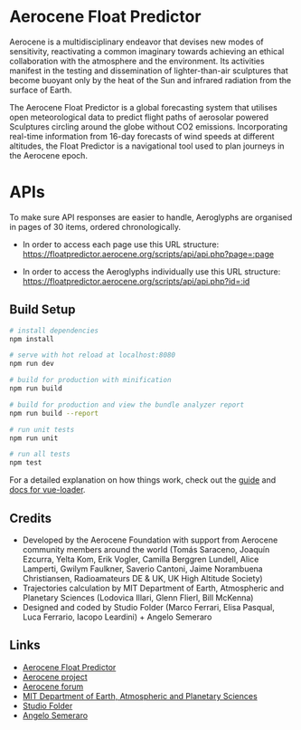 # Aerocene Float Predictor

Aerocene is a multidisciplinary endeavor that devises new modes of sensitivity, reactivating a common imaginary towards achieving an ethical collaboration with the atmosphere and the environment. Its activities manifest in the testing and dissemination of lighter-than-air sculptures that become buoyant only by the heat of the Sun and infrared radiation from the surface of Earth. 

The Aerocene Float Predictor is a global forecasting system that utilises open meteorological data to predict flight paths of aerosolar powered Sculptures circling around the globe without CO2 emissions. Incorporating real-time information from 16-day forecasts of wind speeds at different altitudes, the Float Predictor is a navigational tool used to plan journeys in the Aerocene epoch.

# APIs

To make sure API responses are easier to handle, Aeroglyphs are organised in pages of 30 items, ordered chronologically.
- In order to access each page use this URL structure:
https://floatpredictor.aerocene.org/scripts/api/api.php?page=:page

- In order to access the Aeroglyphs individually use this URL structure:
https://floatpredictor.aerocene.org/scripts/api/api.php?id=:id



## Build Setup

``` bash
# install dependencies
npm install

# serve with hot reload at localhost:8080
npm run dev

# build for production with minification
npm run build

# build for production and view the bundle analyzer report
npm run build --report

# run unit tests
npm run unit

# run all tests
npm test
```

For a detailed explanation on how things work, check out the [guide](http://vuejs-templates.github.io/webpack/) and [docs for vue-loader](http://vuejs.github.io/vue-loader).

## Credits
- Developed by the Aerocene Foundation with support from Aerocene community members around the world (Tomás Saraceno, Joaquín Ezcurra, Yelta Kom, Erik Vogler, Camilla Berggren Lundell, Alice Lamperti, Gwilym Faulkner, Saverio Cantoni, Jaime Norambuena Christiansen,  Radioamateurs DE & UK, UK High Altitude Society)
- Trajectories calculation by MIT Department of Earth, Atmospheric and Planetary Sciences (Lodovica Illari, Glenn Flierl, Bill McKenna)
- Designed and coded by Studio Folder (Marco Ferrari, Elisa Pasqual, Luca Ferrario, Iacopo Leardini) + Angelo Semeraro


## Links
- [Aerocene Float Predictor](https://floatpredictor.aerocene.org/)
- [Aerocene project](http://aerocene.org/)
- [Aerocene forum](https://forum.aerocene.org/)
- [MIT Department of Earth, Atmospheric and Planetary Sciences](https://eapsweb.mit.edu)
- [Studio Folder](http://www.studiofolder.it)
- [Angelo Semeraro](http://angelosemeraro.info)



